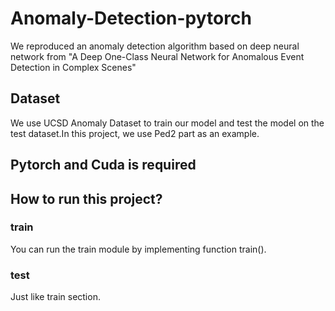# Anomaly-Detection-pytorch
We reproduced an anomaly detection algorithm based on deep neural network from "A Deep One-Class Neural Network for Anomalous Event Detection in Complex Scenes"
## Dataset
We use UCSD Anomaly Dataset to train our model and test the model on the test dataset.In this project, we use Ped2 part as an example.
## Pytorch and Cuda is required
## How to run this project?
### train
You can run the train module by implementing function train().
### test
Just like train section.
